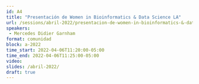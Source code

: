 ```yaml
---
id: A4
title: "Presentación de Women in Bioinformatics & Data Science LA"
url: /sessions/abril-2022/presentacion-de-women-in-bioinformatics-&-data-science-la
speakers:
 - Mercedes Didier Garnham
format: comunidad
block: a-2022
time_start: 2022-04-06T11:20:00-05:00
time_end: 2022-04-06T11:25:00-05:00
video:
slides: /abril-2022/
draft: true
---
```

